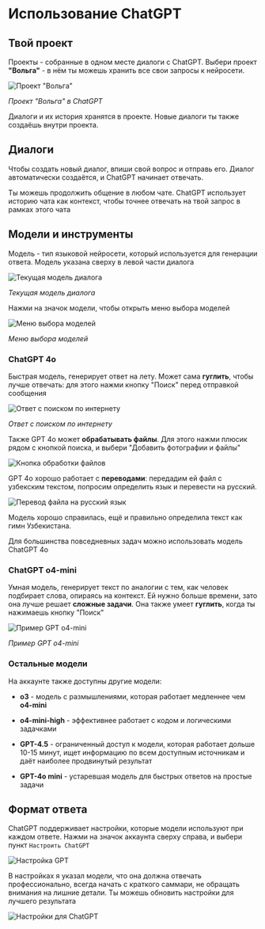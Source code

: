 # Использование ChatGPT

## Твой проект

Проекты - собранные в одном месте диалоги с ChatGPT. Выбери проект **"Вольга"** - в нём ты можешь хранить все свои запросы к нейросети. 

![Проект "Вольга"](img/04/01.png)

*Проект "Вольга" в ChatGPT*


Диалоги и их история хранятся в проекте. Новые диалоги ты также создаёшь внутри проекта.


## Диалоги

Чтобы создать новый диалог, впиши свой вопрос и отправь его. Диалог автоматически создаётся, и ChatGPT начинает отвечать.

Ты можешь продолжить общение в любом чате. ChatGPT использует историю чата как контекст, чтобы точнее отвечать на твой запрос в рамках этого чата


## Модели и инструменты

Модель - тип языковой нейросети, который используется для генерации ответа. Модель указана сверху в левой части диалога

![Текущая модель диалога](img/04/02.png)

*Текущая модель диалога*

Нажми на значок модели, чтобы открыть меню выбора моделей

![Меню выбора моделей](img/04/03.png)

*Меню выбора моделей*

### ChatGPT 4o

Быстрая модель, генерирует ответ на лету. Может сама **гуглить**, чтобы лучше отвечать: для этого нажми кнопку "Поиск" перед отправкой сообщения

![Ответ с поиском по интернету](img/04/04.png)

*Ответ с поиском по интернету*

Также GPT 4o может **обрабатывать файлы**. Для этого нажми плюсик рядом с кнопкой поиска, и выбери "Добавить фотографии и файлы"

![Кнопка обработки файлов](img/04/05.png)

GPT 4o хорошо работает с **переводами**: передадим ей файл с узбекским текстом, попросим определить язык и перевести на русский.

![Перевод файла на русский язык](img/04/06.png)

Модель хорошо справилась, ещё и правильно определила текст как гимн Узбекистана.

Для большинства повседневных задач можно использовать модель ChatGPT 4o 


### ChatGPT o4-mini

Умная модель, генерирует текст по аналогии с тем, как человек подбирает слова, опираясь на контекст. Ей нужно больше времени, зато она лучше решает **сложные задачи**. Она также умеет **гуглить**, когда ты нажимаешь кнопку "Поиск"

![Пример GPT o4-mini](img/04/07.png)

*Пример GPT o4-mini*

### Остальные модели

На аккаунте также доступны другие модели:

- **o3** - модель с размышлениями, которая работает медленнее чем **o4-mini**

- **o4-mini-high** - эффективнее работает с кодом и логическими задачками

- **GPT-4.5** - ограниченный доступ к модели, которая работает дольше 10-15 минут, ищет информацию по всем доступным источникам и даёт наиболее продвинутый результат 

- **GPT-4o mini** - устаревшая модель для быстрых ответов на простые задачи

## Формат ответа

ChatGPT поддерживает настройки, которые модели используют при каждом ответе. Нажми на значок аккаунта сверху справа, и выбери пункт `Настроить ChatGPT` 

![Настройка GPT](img/04/08.png)

В настройках я указал модели, что она должна отвечать профессионально, всегда начать с краткого саммари, не обращать внимания на лишние детали. Ты можешь обновить настройки для лучшего результата

![Настройки для ChatGPT](img/04/09.png)
